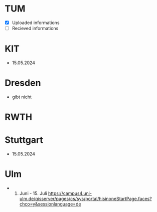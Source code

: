 # TUM
- [x] Uploaded informations
- [ ] Recieved informations

# KIT
- 15.05.2024

# Dresden
- gibt nicht 
# RWTH

# Stuttgart
- 15.05.2024
# Ulm
- 01. Juni - 15. Juli
https://campus4.uni-ulm.de/qisserver/pages/cs/sys/portal/hisinoneStartPage.faces?chco=y&sessionlanguage=de